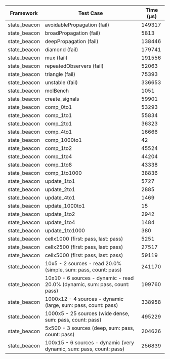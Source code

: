 | Framework | Test Case | Time (μs) |
| --- | --- | --- |
| state_beacon | avoidablePropagation (fail) | 149317 |
| state_beacon | broadPropagation (fail) | 5813 |
| state_beacon | deepPropagation (fail) | 138446 |
| state_beacon | diamond (fail) | 179741 |
| state_beacon | mux (fail) | 191556 |
| state_beacon | repeatedObservers (fail) | 52063 |
| state_beacon | triangle (fail) | 75393 |
| state_beacon | unstable (fail) | 336653 |
| state_beacon | molBench | 1051 |
| state_beacon | create_signals | 59901 |
| state_beacon | comp_0to1 | 53293 |
| state_beacon | comp_1to1 | 55834 |
| state_beacon | comp_2to1 | 36323 |
| state_beacon | comp_4to1 | 16666 |
| state_beacon | comp_1000to1 | 42 |
| state_beacon | comp_1to2 | 45524 |
| state_beacon | comp_1to4 | 44204 |
| state_beacon | comp_1to8 | 43338 |
| state_beacon | comp_1to1000 | 38836 |
| state_beacon | update_1to1 | 5727 |
| state_beacon | update_2to1 | 2885 |
| state_beacon | update_4to1 | 1469 |
| state_beacon | update_1000to1 | 15 |
| state_beacon | update_1to2 | 2942 |
| state_beacon | update_1to4 | 1484 |
| state_beacon | update_1to1000 | 380 |
| state_beacon | cellx1000 (first: pass, last: pass) | 5251 |
| state_beacon | cellx2500 (first: pass, last: pass) | 27517 |
| state_beacon | cellx5000 (first: pass, last: pass) | 59119 |
| state_beacon | 10x5 - 2 sources - read 20.0% (simple, sum: pass, count: pass) | 241170 |
| state_beacon | 10x10 - 6 sources - dynamic - read 20.0% (dynamic, sum: pass, count: pass) | 199760 |
| state_beacon | 1000x12 - 4 sources - dynamic (large, sum: pass, count: pass) | 338958 |
| state_beacon | 1000x5 - 25 sources (wide dense, sum: pass, count: pass) | 495229 |
| state_beacon | 5x500 - 3 sources (deep, sum: pass, count: pass) | 204626 |
| state_beacon | 100x15 - 6 sources - dynamic (very dynamic, sum: pass, count: pass) | 256839 |

